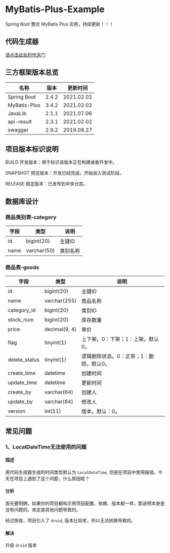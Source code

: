 # MyBatis-Plus-Example

Spring Boot 整合 MyBatis Plus 实例，持续更新！！！

## 代码生成器

[请点击此处的传送门](https://github.com/fengwenyi/mybatis-plus-code-generator)

## 三方框架版本总览

| 名称 | 版本 | 更新时间 |
| --- | --- | --- |
| Spring Boot | 2.4.2 |  2021.02.02 |
| MyBatis-Plus | 3.4.2 |  2021.02.02 |
| JavaLib | 2.1.1 |  2021.07.06 |
| api-result | 2.3.1 |  2021.02.02 |
| swagger | 2.9.2 |  2019.08.27 |

## 项目版本标识说明

BUILD
开发版本：用于标识该版本正在构建或者开发中。

SNAPSHOT
预览版本：开发已经完成，开始进入测试阶段。

RELEASE
稳定版本：已发布到中央仓库。

## 数据库设计

### 商品类别表-category
| 字段 | 类型 | 说明 |
| --- | --- | --- |
| id | bigint(20) | 主键ID |
| name | varchar(50) | 类别名称 |

### 商品表-goods
| 字段 | 类型 | 说明 |
| --- | --- | --- |
| id | bigint(20) | 主键ID |
| name | varchar(255) | 商品名称 |
| category_id | bigint(20) | 类别ID |
| stock_num | bigint(20) | 库存数量 |
| price | decimal(9, 4) | 单价 |
| flag | tinyint(1) | 上下架。0：下架；1：上架。默认0。 |
| delete_status | tinyint(1) | 逻辑删除状态。0：正常；1：删除。默认0。 |
| create_time | datetime | 创建时间 |
| update_time | datetime | 更新时间 |
| create_by | varchar(64) | 创建人 |
| update_by | varchar(64) | 修改人 |
| version | int(11) | 版本。默认：0。 |

## 常见问题

### 1、LocalDateTime无法使用的问题

#### 描述

用代码生成器生成的时间类型默认为 `LocalDateTime`, 但是在项目中使用报错。今天在项目上遇到了这个问题，什么原因呢？

#### 分析

首先要明确，如果你的项目都和示例项目配置、依赖、版本都一样，那说明本身是没有问题的。肯定是其他问题导致的。

经过排查，项目引入了 `druid`, 版本比较老，所以无法转换导致的。

#### 解决

升级 `druid` 版本
